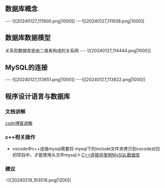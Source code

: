 ## 数据库概念
--- ![[20240127_111900.png|1000]]
---![[20240127_111938.png|1000]]
## 数据库数据模型

关系型数据库是由二维表构成的关系网
--- ![[20240127_114444.png|1000]]
## MySQL的连接
--- ![[20240127_113651.png|1000]]
---![[20240127_113822.png|1000]]
## 程序设计语言与数据库
### 文档讲解
[csdn博客讲解](https://blog.csdn.net/weixin_45798993/article/details/122633398?ops_request_misc=&request_id=&biz_id=102&utm_term=%E7%A8%8B%E5%BA%8F%E8%AE%BE%E8%AE%A1%E8%AF%AD%E8%A8%80%E4%B8%8E%E6%95%B0%E6%8D%AE%E5%BA%93%E7%9A%84%E5%85%B3%E7%B3%BB&utm_medium=distribute.pc_search_result.none-task-blog-2~all~sobaiduweb~default-5-122633398.142^v99^pc_search_result_base2&spm=1018.2226.3001.4187)
### c++相关操作
- vscode中c++连接mysql需要将 mysql下的include文件夹拷贝到vscode对应的项目中，才能使用头文件mysql.h
[C++连接并使用MySQL数据库](https://ruoyi.csdn.net/657140e7b8e5f01e1e4413bd.html?dp_token=eyJ0eXAiOiJKV1QiLCJhbGciOiJIUzI1NiJ9.eyJpZCI6NDg4MzUxMiwiZXhwIjoxNzA4OTM0Mzc2LCJpYXQiOjE3MDgzMjk1NzYsInVzZXJuYW1lIjoiemx5a2QifQ.zkTxAPVB6tJK0DFV_JdUSfhgz616bXwUNDYNmYHJK_E)
### 建议
-![[20240219_163516.png|1200]]
